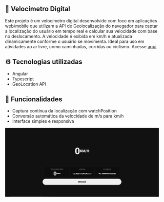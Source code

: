 <section>
  <h1>📱 Velocímetro Digital</h1>
  <p>
    Este projeto é um velocímetro digital desenvolvido com foco em aplicações web/mobile que utilizam a API de Geolocalização do navegador para captar a localização do usuário em tempo real      e calcular sua velocidade com base no deslocamento. A velocidade é exibida em km/h e atualizada dinamicamente conforme o usuário se movimenta. Ideal para uso em atividades ao ar livre,       como caminhadas, corridas ou ciclismo. Acesse <a href="https://fellypesouza.github.io/Velocimetro-Digital/" target="_blank">aqui</a>.
  </p>
  <h1>⚙️ Tecnologias utilizadas</h1>
  <ul>
    <li>Angular</li>
    <li>Typescript</li>
    <li>GeoLocation API</li>
  </ul>
  <h1>🚀 Funcionalidades</h1>
  <ul>
    <li>Captura contínua da localização com watchPosition</li>
    <li>Conversão automática da velocidade de m/s para km/h</li>
    <li>Interface simples e responsiva</li>
  </ul>
  <img src="./imageproject.png"/>
</section>
